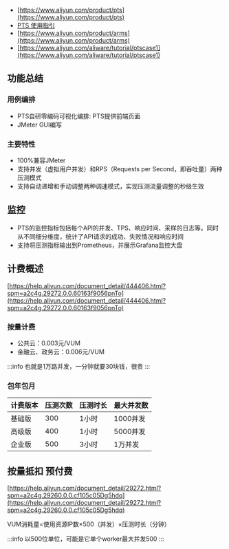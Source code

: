 
- [https://www.aliyun.com/product/pts](https://www.aliyun.com/product/pts)
- [PTS 使用指引](https://help.aliyun.com/product/29260.html?spm=5176.7946858.J_5253785160.7.f6fc2d61bPieIP)
- [https://www.aliyun.com/product/arms](https://www.aliyun.com/product/arms)
- [https://www.aliyun.com/aliware/tutorial/ptscase1](https://www.aliyun.com/aliware/tutorial/ptscase1)

## 功能总结

### 用例编排

- PTS自研零编码可视化编排:  PTS提供前端页面
- JMeter GUI编写

### 主要特性

- 100%兼容JMeter
- 支持并发（虚拟用户并发）和RPS（Requests per Second，即吞吐量）两种压测模式
- 支持自动递增和手动调整两种调速模式，实现压测流量调整的秒级生效

## 监控

- PTS的监控指标包括每个API的并发、TPS、响应时间、采样的日志等。同时从不同细分维度，统计了API请求的成功、失败情况和响应时间
- 支持将压测指标输出到Prometheus，并展示Grafana监控大盘

## 计费概述

[https://help.aliyun.com/document_detail/444406.html?spm=a2c4g.29272.0.0.60163f9056pnTo](https://help.aliyun.com/document_detail/444406.html?spm=a2c4g.29272.0.0.60163f9056pnTo)

### 按量计费

- 公共云：0.003元/VUM
- 金融云、政务云：0.006元/VUM

:::info
也就是1万路并发，一分钟就要30块钱，很贵
:::

### 包年包月

| 计费版本 | 压测次数 | 压测时长 | 最大并发数 |
| ------- | ------- | ------- | ------- |
| 基础版 | 300 | 1小时 | 1000并发 |
| 高级版 | 400 | 1小时 | 5000并发 |
| 企业版 | 500 | 3小时 | 1万并发 |

## 按量抵扣 预付费

[https://help.aliyun.com/document_detail/29272.html?spm=a2c4g.29260.0.0.cf105c05Dg5hdq](https://help.aliyun.com/document_detail/29272.html?spm=a2c4g.29260.0.0.cf105c05Dg5hdq)

VUM消耗量=使用资源IP数×500（并发）×压测时长（分钟）

:::info
以500位单位，可能是它单个worker最大并发500
:::
